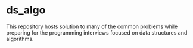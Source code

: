 # ds_algo
This repository hosts solution to many of the common problems while preparing for the programming interviews focused on data structures and algorithms.
